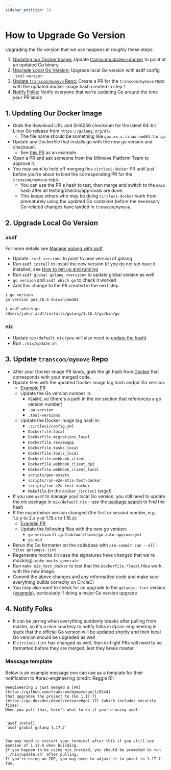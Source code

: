 ```yaml
---
sidebar_position: 10
---
```


# How to Upgrade Go Version

Upgrading the Go version that we use happens in roughly these steps:

 1. [Updating our Docker Image:](#1-updating-our-docker-image) Update [transcom/circleci-docker](https://github.com/transcom/circleci-docker) to point at an updated Go binary
 2. [Upgrade Local Go Version:](#2-upgrade-local-go-version) Upgrade local Go version with asdf config `.tool-version`
 3. [Update `transcom/mymove` Repo:](#3-update-transcommymove-repo) Create a PR for the `transcom/mymove` repo with the updated docker image hash created in step 1
 4. [Notify Folks:](#notify-folks) Notify everyone that we're updating Go around the time your PR lands


## 1. Updating Our Docker Image

- Grab the download URL and SHA256 checksum for the latest 64-bit Linux Go release from `https://golang.org/dl/`
  - The file name should be something like `gox.xx.x.linux-amd64.tar.gz`
- Update any Dockerfile that installs go with the new go version and checksum.
  - See [this PR](https://github.com/transcom/circleci-docker/pull/82) as an example.
- Open a PR and ask someone from the Milmove Platform Team to approve it.
- You may want to hold off merging this `circleci-docker` PR until just before you're about to land the corresponding PR for the `transcom/mymove` repo.
  - You can use the PR's hash to test, then merge and switch to the `main` hash after all testing/checks/approvals are done.
  - This keeps others who may be doing `circleci-docker` work from prematurely using the updated Go container before the necessary Go-related changes have landed in `transcom/mymove`.

## 2. Upgrade Local Go Version

### asdf

For more details see [Manage golang with asdf](manage-golang-with-asdf.md)

- Update `.tool-versions` to point to new version of golang
- Run `asdf install` to install the new version (if you do not yet have it installed, see [How to get up and running](manage-golang-with-asdf.md)
- Run `asdf global golang <version>` to update global version as well
- `go version` and `asdf which go` to check it worked
- Add this change to the PR created in the next step

```sh
❯ go version
go version go1.16.4 darwin/amd64

❯ asdf which go
/Users/john/.asdf/installs/golang/1.16.4/go/bin/go
```

### nix

- Update `nix/default.nix` (you will also need to [update the hash](https://ahobson.github.io/nix-package-search))
- Run `./nix/update.sh`

## 3. Update `transcom/mymove` Repo

- After your Docker image PR lands, grab the git hash from [Docker](https://hub.docker.com/r/milmove/circleci-docker) that corresponds with your merged code.
- Update files with the updated Docker image tag hash and/or Go version:
  - [Example PR](https://github.com/transcom/mymove/pull/9423)
  - Update the Go version number in:
    - `README.md` (there's a path in the nix section that references a go version number)
    - `.go-version`
    - `.tool-versions`
  - Update the Docker image tag hash in:
    - `.circleci/config.yml`
    - `Dockerfile.local`
    - `Dockerfile.migrations_local`
    - `Dockerfile.reviewapp`
    - `Dockerfile.tasks_local`
    - `Dockerfile.tools_local`
    - `Dockerfile.webhook_client`
    - `Dockerfile.webhook_client_dp3`
    - `Dockerfile.webhook_client_local`
    - `scripts/gen-assets`
    - `scripts/run-e2e-mtls-test-docker`
    - `scripts/run-e2e-test-docker`
    - `Makefile` (in the `docker_circleci` target)
- If you use `asdf` to manage your local Go version, you still need to update the nix package in `nix/default.nix` - use the [package search](https://ahobson.github.io/nix-package-search) to find the hash
- If the major/minor version changed (the first or second number, e.g. 1.x.y to 2.x.y or 1.15.x to 1.16.x):
  - [Example PR](https://github.com/transcom/mymove/pull/4990)
  - Update the following files with the new go version:
    - `go-version` in `.github/workflows/go-auto-approve.yml`
    - `go.mod`
- Rerun the Go formatter on the codebase with `pre-commit run --all-files golangci-lint`
- Regenerate mocks (in case the signatures have changed that we're mocking): `make mocks_generate`
- Run `make e2e_test_docker` to test that the `Dockerfile.*local` files work  with the new image.
- Commit the above changes and any reformatted code and make sure everything builds correctly on CircleCI
- You may also want to check for an upgrade to the `golangci-lint` version ([example](https://github.com/transcom/mymove/pull/8327/files#r835384615)), particularly if doing a major Go version upgrade

## 4. Notify Folks

- It can be jarring when everything suddenly breaks after pulling from master, so it's a nice courtesy to notify folks in #prac-engineering in slack that the official Go version will be updated shortly and their local Go version should be upgraded as well
- If `circleci-lint` has changed as well, then in-flight PRs will need to be formatted before they are merged, lest they break master

### Message template
Below is an example message one can use as a template for their notification to #prac-engineering (credit: Reggie R):

```
@engineering I just merged a [PR](https://github.com/transcom/mymove/pull/8244) 
that upgrades the project to [Go 1.17.7](https://go.dev/doc/devel/release#go1.17) (which includes security fixes). 
When you pull that, here’s what to do if you’re using asdf:


`asdf install`
`asdf global golang 1.17.7`


You may need to restart your terminal after this if you still see mention of 1.17.5 when building.  
If you happen to be using nix instead, you should be prompted to run `./nix/update.sh` after pulling.  
If you’re using an IDE, you may need to adjust it to point to 1.17.7 too.  

```
